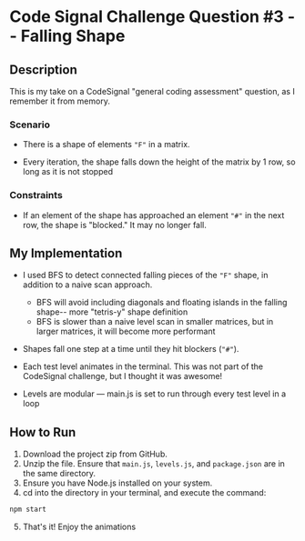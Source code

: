 # Code Signal Challenge Question #3 -- Falling Shape

## Description
This is my take on a CodeSignal "general coding assessment" question, as I remember it from memory.

### Scenario
- There is a shape of elements `"F"` in a matrix.

- Every iteration, the shape falls down the height of the matrix by 1 row, so long as it is not stopped

### Constraints
- If an element of the shape has approached an element `"#"` in the next row, the shape is "blocked." It may no longer fall.

## My Implementation
- I used BFS to detect connected falling pieces of the `"F"` shape, in addition to a naive scan approach.
    - BFS will avoid including diagonals and floating islands in the falling shape-- more "tetris-y" shape definition
    - BFS is slower than a naive level scan in smaller matrices, but in larger matrices, it will become more performant

- Shapes fall one step at a time until they hit blockers (`"#"`).

- Each test level animates in the terminal. This was not part of the CodeSignal challenge, but I thought it was awesome!

- Levels are modular — main.js is set to run through every test level in a loop

## How to Run

1. Download the project zip from GitHub.
2. Unzip the file. Ensure that `main.js`, `levels.js`, and `package.json` are in the same directory.
3. Ensure you have Node.js installed on your system.
4. cd into the directory in your terminal, and execute the command:
```bash
npm start
```
5. That's it! Enjoy the animations

